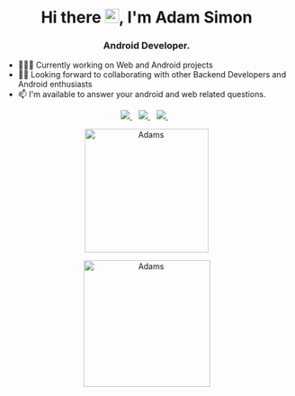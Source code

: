 
<h1 align="center">Hi there <img src="https://media.giphy.com/media/hvRJCLFzcasrR4ia7z/giphy.gif" width="25px">, I'm Adam Simon</h1>

<h3 align="center">Android Developer.</h3>

- 👨🏾‍💻 Currently working on Web and Android projects
- ✌🏾 Looking forward to collaborating with other Backend Developers and Android enthusiasts
- 📫 I'm available to answer your android and web related questions.
  

 <p align="center"> 
 <a href="https://twitter.com/adamsonsamson4">
    <img src="https://img.shields.io/badge/Twitter-1DA1F2?style=for-the-badge&logo=twitter&logoColor=white" />    
  </a>&nbsp;&nbsp;
 <a href="https://www.linkedin.com/in/adam-simon-ba8633189">
    <img src="https://img.shields.io/badge/linkedin-%230077B5.svg?&style=for-the-badge&logo=linkedin&logoColor=white" />
  </a>&nbsp;&nbsp;
  <a href="asandler778@gmail.com">
    <img src="https://img.shields.io/badge/Gmail-D14836?style=for-the-badge&logo=gmail&logoColor=white" />
  </a>&nbsp;&nbsp;
 </p>

<p align="center">
    <img src="https://github-readme-stats.vercel.app/api?username=lebrony&count_private=true&show_icons=true&theme=dracula" alt="Adams" height="220"/> </p>
<p align="center">
    <img src="https://github-readme-stats.vercel.app/api/top-langs/?username=lebrony&layout=compact&theme=dracula" alt="Adams" height="225" />
</p>
